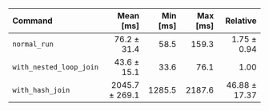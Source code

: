 | Command | Mean [ms] | Min [ms] | Max [ms] | Relative |
|:---|---:|---:|---:|---:|
| `normal_run` | 76.2 ± 31.4 | 58.5 | 159.3 | 1.75 ± 0.94 |
| `with_nested_loop_join` | 43.6 ± 15.1 | 33.6 | 76.1 | 1.00 |
| `with_hash_join` | 2045.7 ± 269.1 | 1285.5 | 2187.6 | 46.88 ± 17.37 |
